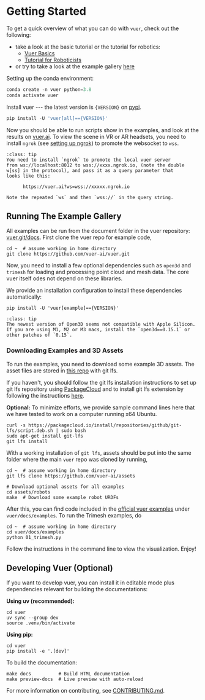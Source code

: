 # Getting Started

To get a quick overview of what you can do with `vuer`, check out the following:

- take a look at the basic tutorial or the tutorial for robotics:
  - [Vuer Basics](tutorials/basics)
  - [Tutorial for Roboticists](tutorials/robotics)
- or try to take a look at the example gallery [here](examples/01_trimesh)

Setting up the conda environment:

```python
conda create -n vuer python=3.8
conda activate vuer
```

Install vuer --- the latest version is `{VERSION}` on [pypi](https://pypi.org/project/vuer/{VERSION}/).

```python
pip install -U 'vuer[all]=={VERSION}'
```

Now you should be able to run scripts show in the examples, and look at the 
results on [vuer.ai](https://vuer.ai). To view the scene in VR or AR headsets, you
need to install `ngrok` (see [setting up ngrok](ngrok.io)) to promote the websocket
to `wss`.

```{admonition} Using ngrok to promote to <code>wss://</code>
:class: tip
You need to install `ngrok` to promote the local vuer server
from ws://localhost:8012 to wss://xxxx.ngrok.io, (note the double
w[ss] in the protocol), and pass it as a query parameter that 
looks like this:

      https://vuer.ai?ws=wss://xxxxx.ngrok.io

Note the repeated `ws` and then `wss://` in the query string.
```

## Running The Example Gallery

All examples can be run from the document folder in the vuer repository:
[vuer.git/docs](https://github.com/vuer-ai/vuer/tree/main/docs). First 
clone the vuer repo for example code,
```shell
cd ~  # assume working in home directory
git clone https://github.com/vuer-ai/vuer.git
```

Now, you need to install a few optional dependencies such as `open3d` and `trimesh`
for loading and processing point cloud and mesh data. The core vuer itself odes not 
depend on these libraries.

We provide an installation configuration to install these dependencies 
automatically:
```shell
pip install -U 'vuer[example]=={VERSION}'
```

```{admonition} Open3D for Apple Sillicon (2024-03)
:class: tip
The newest version of Open3D seems not compatible with Apple Silicon.
If you are using M1, M2 or M3 macs, install the `open3d==0.15.1` or 
other patches of `0.15`. 
```

### Downloading Examples and 3D Assets

To run the examples, you need to download some example 3D assets. The asset 
files are stored in [this repo](https://github.com/vuer-ai/assets) with git lfs.

If you haven't, you should follow the git lfs installation instructions to set 
up git lfs repository using [PackageCloud](https://packagecloud.io/github/git-lfs/install)
and to install git lfs extension by following the instructions [here](https://github.com/git-lfs/git-lfs/blob/main/INSTALLING.md).

**Optional:** To minimize efforts, we provide sample command lines here that we have
tested to work on a computer running x64 Ubuntu.

```shell
curl -s https://packagecloud.io/install/repositories/github/git-lfs/script.deb.sh | sudo bash
sudo apt-get install git-lfs
git lfs install
```

With a working installation of `git lfs`, assets should be put into the same folder 
where the main `vuer` repo was cloned by running,

```shell
cd ~  # assume working in home directory
git lfs clone https://github.com/vuer-ai/assets

# Download optional assets for all examples
cd assets/robots
make  # Download some example robot URDFs
```

After this, you can find code included in the [official vuer examples](https://docs.vuer.ai/en/latest/examples/01_trimesh.html) under
`vuer/docs/examples`. To run the Trimesh examples, do

```shell
cd ~  # assume working in home directory
cd vuer/docs/examples
python 01_trimesh.py
```

Follow the instructions in the command line to view the visualization. Enjoy!

## Developing Vuer (Optional)

If you want to develop vuer, you can install it in editable mode plus dependencies
relevant for building the documentations:

**Using uv (recommended):**
```shell
cd vuer
uv sync --group dev
source .venv/bin/activate
```

**Using pip:**
```shell
cd vuer
pip install -e '.[dev]'
```

To build the documentation:
```shell
make docs          # Build HTML documentation
make preview-docs  # Live preview with auto-reload
```

For more information on contributing, see [CONTRIBUTING.md](https://github.com/vuer-ai/vuer/blob/main/CONTRIBUTING.md).

